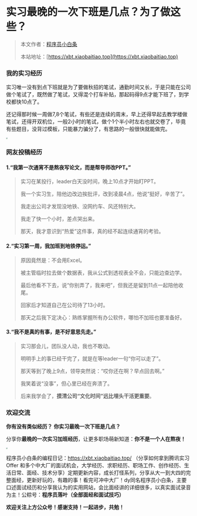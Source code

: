 # 实习最晚的一次下班是几点？为了做这些？

> 本文作者：[程序员小白条](https://github.com/luoye6)
>
> 本站地址：[https://xbt.xiaobaitiao.top](https://xbt.xiaobaitiao.top)

### 我的实习经历

实习唯一没有到点下班就是为了要做秋招的笔试，通勤时间又长，于是只能在公司做个笔试了，既然做了笔试，又得混个打车补贴，那起码得9点才能下班了，到学校都快10点了。

还记得那时候一周做7,8个笔试，有些还是连续的周末，早上还得早起去教学楼做笔试，还得开双机位，一般2小时的笔试，做个1个半小时左右也就交卷了，毕竟有些题目，没背过模板，只能暴力骗分了，有思路的一般很快就能做完。

<img src="https://pic.yupi.icu/5563/202509021929388.png" style="zoom:25%;" />

### 网友投稿经历

#### 1.“我第一次通宵不是熬夜写论文，而是帮导师改PPT。”

> 实习在某投行，leader白天没时间，晚上10点才开始盯PPT。
>
> 我一个实习生，陪他边改边挨批评，改到凌晨4点，他说“挺好，辛苦了”。
>
> 我走出公司才发现没地铁、没网约车、风还特别大。
>
> 我走了快一个小时，差点哭出来。
>
> 那天，我才意识到“热爱”这件事，真的经不起连续通宵的考验。

#### 2.“实习第一周，我加班到地铁停运。”

> 原因竟然是：不会用Excel。
>
> 被主管临时拉去做个数据表，我从公式到透视表全不会，只能边查边学。
>
> 最后他看不下去，说“你别弄了，我来吧”，但我还是留到11点一起陪他收尾。
>
> 回家后才知道自己在公司待了13小时。
>
> 那天之后我下定决心：熟练掌握所有办公软件，哪怕不加班也要准备好。

#### 3.“我不是真的有事，是不好意思先走。”

> 实习那会儿，团队没人动，我也不敢动。
>
> 明明手上的事已经干完了，就是在等leader一句“你可以走了”。
>
> 那天等到了晚上9点，领导突然说：“哎你还在啊？早点回去啊。”
>
> 我笑着说“没事”，但心里已经在奔溃了。
>
> 后来我学会了，**摸清公司“文化时间”远比埋头干活更重要**。

### 欢迎交流

**你有没有类似经历？** **你实习最晚一次下班是几点？**

分享你**最晚的一次实习加班经历**，让更多职场萌新知道：**你不是一个人在熬夜！**

<img src="https://pic.yupi.icu/5563/202509021930174.png" style="zoom:25%;" />

程序员小白条的编程日记：https://xbt.xiaobaitiao.top/ （分享如何拿到腾讯实习 Offer 和多个中大厂的面试机会，大学经历、求职经历、职场工作、创作经历、生活日常、面经、技术分享）定期更新内容，成长打怪系列，分享从大一到大四的完整面经，更新好玩的，有趣的事！看完可冲中大厂！dy同名程序员小白条，主要口述面试经历和分享我认为的实用网站，会比面经讲的详细很多，以真实面试录音为主！公粽号：**程序员落叶（全部面经和面试技巧）**

**欢迎关注上方公众号！感谢支持！一起进步，共勉！**